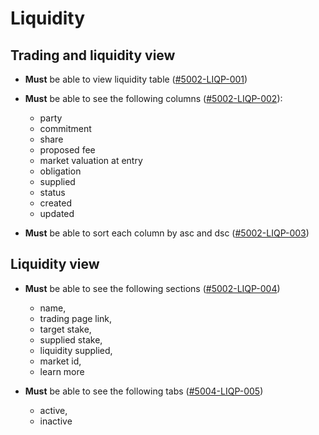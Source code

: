 # Liquidity

## Trading and liquidity view

- **Must** be able to view liquidity table ([#5002-LIQP-001](#5002-LIQP-001))

- **Must** be able to see the following columns ([#5002-LIQP-002](#5002-LIQP-002)):

  - party
  - commitment
  - share
  - proposed fee
  - market valuation at entry
  - obligation
  - supplied
  - status
  - created
  - updated

- **Must** be able to sort each column by asc and dsc ([#5002-LIQP-003](#5002-LIQP-003))

## Liquidity view

- **Must** be able to see the following sections ([#5002-LIQP-004](#5002-LIQP-004))

  - name,
  - trading page link,
  - target stake,
  - supplied stake,
  - liquidity supplied,
  - market id,
  - learn more

- **Must** be able to see the following tabs ([#5004-LIQP-005](#5002-LIQP-005))
  - active,
  - inactive
